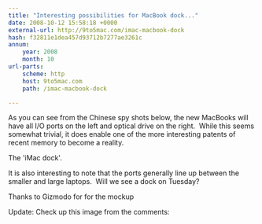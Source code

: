 ```yaml
---
title: "Interesting possibilities for MacBook dock..."
date: 2008-10-12 15:58:18 +0000
external-url: http://9to5mac.com/imac-macbook-dock
hash: f32811e1dea457d93712b7277ae3261c
annum:
    year: 2008
    month: 10
url-parts:
    scheme: http
    host: 9to5mac.com
    path: /imac-macbook-dock

---
```



As you can see from the Chinese spy shots below, the new MacBooks will have all I/O ports on the left and optical drive on the right.  While this seems somewhat trivial, it does enable one of the more interesting patents of recent memory to become a reality. 

The 'iMac dock'.  

It is also interesting to note that the ports generally line up between the smaller and large laptops.  Will we see a dock on Tuesday?   



Thanks to Gizmodo for for the mockup

Update: Check up this image from the comments:



          

